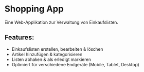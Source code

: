 # Shopping App

Eine Web-Applikation zur Verwaltung von Einkaufslisten.

## Features:
- Einkaufslisten erstellen, bearbeiten & löschen
- Artikel hinzufügen & kategorisieren
- Listen abhaken & als erledigt markieren
- Optimiert für verschiedene Endgeräte (Mobile, Tablet, Desktop)

